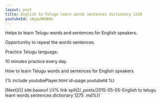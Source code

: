 ```yaml
---
layout: post
title: English to Telugu learn words sentences dictionary 1329 
youtubeId: sKyqvWKQHDc
---
```

 
 
Helps to learn Telugu words and sentences for English speakers.

Opportunitiy to repeat the words sentences. 

Practice Telugu language. 
 
10 minutes practice every day. 
 
How to learn Telugu words and sentences for English speakers 
 
{% include youtubePlayer.html id=page.youtubeId %}
 
 
[Next]({{ site.baseurl }}{% link  split2/_posts/2015-05-05-English to telugu learn words sentences dictionary 1275 .md%})
 
